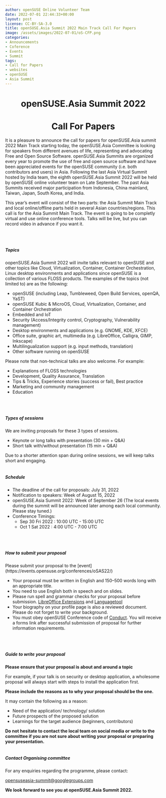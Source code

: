 ```yaml
---
author: openSUSE Online Volunteer Team
date: 2022-07-01 22:44:33+00:00
layout: post
license: CC-BY-SA-3.0
title: openSUSE.Asia Summit 2022 Main Track Call For Papers
image: /assets/images/2022-07-01/oS-CFP.png
categories:
- Announcements
- Coference
- Events
- Summit
tags:
- Call for Papers
- websites
- openSUSE
- Asia Summit
---
```


<h1 align="center">openSUSE.Asia Summit 2022</h1>
<h1 align="center">Call For Papers</h1>
<p align="center"></p>
<p>It is a pleasure to announce the call for papers for openSUSE.Asia summit 2022 Main Track starting today, 
the openSUSE.Asia Committee is looking for speakers from different avenues of life, 
representing and advocating Free and Open Source Software. 
openSUSE.Asia Summits are organized every year to promote the use of free and
open source software and have been appreciated events for the openSUSE community (i.e. both contributors and users) in Asia. 
Following the last Asia Virtual Summit hosted by India team, 
the eighth openSUSE.Asia Summit 2022 will be held by openSUSE online volunteer team on Late September. 
The past Asia Summits received major participation from Indonesia, China mainland, Taiwan, Japan, South Korea, and India.</p>

<p>This year’s event will consist of the two parts: 
the Asia Summit Main Track and local online/offline parts held in several Asian countries/regions. 
This call is for the Asia Summit Main Track. The event is going to be completly virtual and use online conference tools. Talks will be live, but you can record video in advance if you want it.</p>
<br/>
<br/>
<h5>Topics</h5>
oopenSUSE.Asia Summit 2022 will invite talks relevant to openSUSE and other topics
like Cloud, Virtualization, Container, Container Orchestration, Linux desktop environments and 
applications since openSUSE is a collection of various FLOSS products.
The examples of the topics (not limited to) are as the following:

   * openSUSE (including Leap, Tumbleweed, Open Build Services, openQA, YaST)
   * openSUSE Kubic & MicroOS, Cloud, Virtualization, Container, and Container Orchestration
   * Embedded and IoT
   * Security (Access/Integrity control, Cryptography, Vulnerability management)
   * Desktop environments and applications (e.g. GNOME, KDE, XFCE)
   * Office suite, graphic art, multimedia (e.g. LibreOffice, Calligra, GIMP, Inkscape)
   * Multilingualization support (e.g. input methods, translation)
   * Other software running on openSUSE
 
Please note that non-technical talks are also welcome. For example:

   * Explanations of FLOSS technologies
   * Development, Quality Assurance, Translation
   * Tips & Tricks, Experience stories (success or fail), Best practice
   * Marketing and community management
   * Education
<br/>
<br/>
<h5>Types of sessions</h5>

We are inviting proposals for these 3 types of sessions.
   * Keynote or long talks with presentation (30 min + Q&A)
   * Short talk with/without presentation (15 min + Q&A)

Due to a shorter attention span during online sessions, we will keep talks short and engaging.
<br/>
<br/>
<h5>Schedule</h5>

   * The deadline of the call for proposals: July 31, 2022
   * Notification to speakers: Week of August 15, 2022
   * openSUSE.Asia Summit 2022: Week of September 26 (The local events during the summit will be announced later among each local community. Please stay tuned.)
   * Conference Timings: 
      * Sep 30 Fri 2022 : 10:00 UTC - 15:00 UTC
      * Oct 1 Sat 2022 : 4:00 UTC - 7:00 UTC 
<br/>
<br/>
<h5>How to submit your proposal</h5>
Please submit your proposal to the [event](https://events.opensuse.org/conferences/oSAS22/)


   * Your proposal must be written in English and 150–500 words long with an appropriate title.
   * You need to use English both in speech and on slides.
   * Please run spell and grammar checks for your proposal before submission. [LibreOffice Extensions](https://extensions.libreoffice.org/) and [Languagetool](https://www.grammarly.com/)
   * Your biography on your profile page is also a reviewed document. Please do not forget to write your background. 
   * You must obey openSUSE Conference code of [Conduct](https://en.opensuse.org/openSUSE:Conference_code_of_conduct).
   You will receive a forms link after successful submission of proposal for further information requirements.
<br/>
<br/>
<h5>Guide to write your proposal</h5>
<strong>Please ensure that your proposal is about and around a topic</strong>  

   For example, if your talk is on security or desktop application, a wholesome
   proposal will always start with steps to install the application first.

<strong>Please include the reasons as to why your proposal should be the one.</strong>

It may contain the following as a reason:

   * Need of the application/ technology/ solution
   * Future prospects of the proposed solution
   * Learnings for the target audience (beginners, contributors)

<strong>Do not hesitate to contact the local team on social media or write to the committee 
if you are not sure about writing your proposal or preparing your presentation.</strong>
<br/>
<br/>
<h5>Contact Organising committee</h5>
   For any enquiries regarding the programme, please contact:
   
   opensuseasia-summit@googlegroups.com

<strong>We look forward to see you at openSUSE.Asia Summit 2022.</strong>
